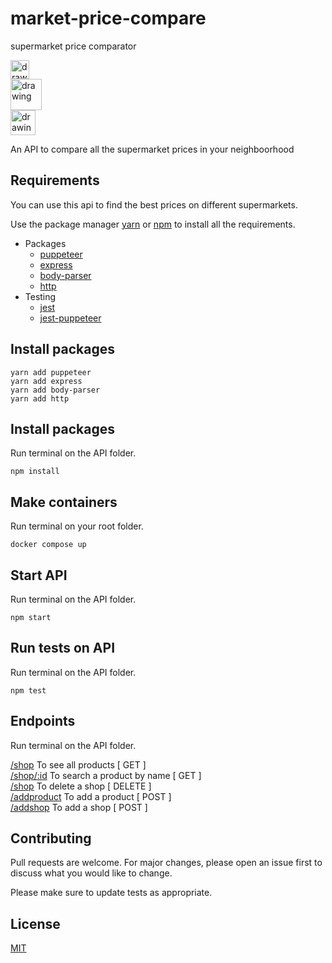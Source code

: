 # market-price-compare
supermarket price comparator

<img src="https://upload.wikimedia.org/wikipedia/commons/thumb/9/99/Unofficial_JavaScript_logo_2.svg/1024px-Unofficial_JavaScript_logo_2.svg.png" alt="drawing" width="30" />
</br>
<img src="https://scand.com/wp-content/uploads/2019/10/logo-node.png" alt="drawing" width="50" style="margin"/>
</br>
<img src="https://user-images.githubusercontent.com/10379601/29446482-04f7036a-841f-11e7-9872-91d1fc2ea683.png" alt="drawing" width="40" style="margin"/>

An API to compare all the supermarket prices in your neighboorhood

## Requirements

You can use this api to find the best prices on different supermarkets.

Use the package manager [yarn](https://yarnpkg.com/) or [npm](https://www.npmjs.com/) to install all the requirements.
-   Packages
    - [puppeteer](https://classic.yarnpkg.com/en/package/puppeteer)
    - [express](https://classic.yarnpkg.com/en/package/exrpress)
    - [body-parser](https://yarnpkg.com/package/body-parser)
    - [http](https://yarnpkg.com/package/http)
-   Testing
    - [jest](https://classic.yarnpkg.com/en/package/jest)
    - [jest-puppeteer](https://yarnpkg.com/package/jest-puppeteer)

## Install packages

```
yarn add puppeteer
yarn add express
yarn add body-parser
yarn add http
```

## Install packages
Run terminal on the API folder.
```
npm install
```

## Make containers
Run terminal on your root folder.
```
docker compose up
```

## Start API
Run terminal on the API folder.
```
npm start
```

## Run tests on API
Run terminal on the API folder.
```
npm test
```

## Endpoints
Run terminal on the API folder.

[/shop](http://localhost:3000/shop/) To see all products [ GET ]</br>
[/shop/:id](http://localhost:3000/shop/id) To search a product by name [ GET ]</br>
[/shop](http://localhost:3000/shop/id) To delete a shop [ DELETE ]</br>
[/addproduct](http://localhost:3000/shop/id) To add a product [ POST ] </br>
[/addshop](http://localhost:3000/shop/id) To add a shop [ POST ] </br>


## Contributing
Pull requests are welcome. For major changes, please open an issue first to discuss what you would like to change.

Please make sure to update tests as appropriate.

## License
[MIT](/LICENSE)

